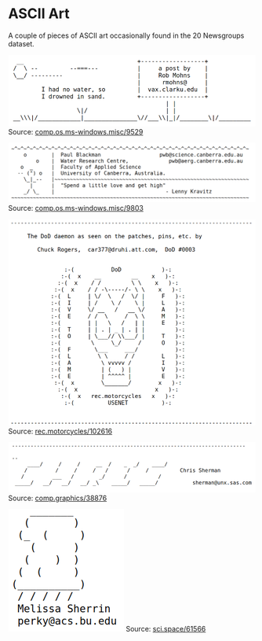 # ASCII Art

A couple of pieces of ASCII art occasionally found in the 20 Newsgroups dataset.

![comp.os.ms-windows.misc__9529](screenshots/comp.os.ms-windows.misc__9529.png)
Source: [comp.os.ms-windows.misc/9529](source/comp.os.ms-windows.misc__9529.txt)

![comp.os.ms-windows.misc__9803](screenshots/comp.os.ms-windows.misc__9803.png)
Source: [comp.os.ms-windows.misc/9803](comp.os.ms-windows.misc__9803.txt)

![rec.motorcycles__102616](screenshots/rec.motorcycles__102616.png)
Source: [rec.motorcycles/102616](source/rec.motorcycles__102616.txt)

![comp.graphics__38876](screenshots/comp.graphics__38876.png)
Source: [comp.graphics/38876](source/comp.graphics__38876.txt)

![sci.space__61566](screenshots/sci.space__61566.png)
Source: [sci.space/61566](source/sci.space__61566.txt)
